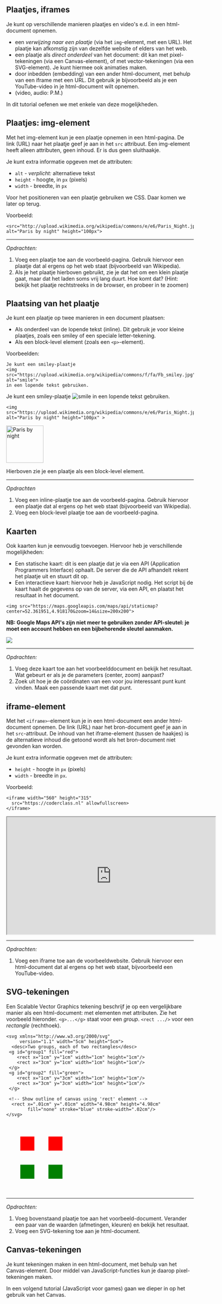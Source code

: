 ## Plaatjes, iframes

Je kunt op verschillende manieren plaatjes en video's e.d. in een html-document opnemen.

* een *verwijzing naar een plaatje* (via het `img`-element, met een URL). Het plaatje kan afkomstig zijn van dezelfde website of elders van het web.
* een plaatje als *direct onderdeel* van het document: dit kan met pixel-tekeningen (via een Canvas-element), of met vector-tekeningen (via een SVG-element). Je kunt hiermee ook animaties maken.
* door inbedden (embedding) van een ander html-document, met behulp van een iframe met een URL. Dit gebruik je bijvoorbeeld als je een YouTube-video in je html-document wilt opnemen.
* (video, audio: P.M.)

In dit tutorial oefenen we met enkele van deze mogelijkheden.

## Plaatjes: img-element

Met het img-element kun je een plaatje opnemen in een html-pagina. De link (URL) naar het plaatje geef je aan in het `src` attribuut. Een img-element heeft alleen attributen, geen inhoud. Er is dus geen sluithaakje.

Je kunt extra informatie opgeven met de attributen:

* `alt` - *verplicht:* alternatieve tekst
* `height` - hoogte, in `px` (pixels)
* `width` - breedte, in `px`

Voor het positioneren van een plaatje gebruiken we CSS. Daar komen we later op terug.

Voorbeeld:

```
<src="http://upload.wikimedia.org/wikipedia/commons/e/e6/Paris_Night.jpg" 
alt="Paris by night" height="100px">
```

---

*Opdrachten:*

1. Voeg een plaatje toe aan de voorbeeld-pagina. Gebruik hiervoor een plaatje dat al ergens op het web staat (bijvoorbeeld van Wikipedia).
2. Als je het plaatje hierboven gebruikt, zie je dat het om een klein plaatje gaat, maar dat het laden soms vrij lang duurt. Hoe komt dat? (Hint: bekijk het plaatje rechtstreeks in de browser, en probeer in te zoomen)

## Plaatsing van het plaatje

Je kunt een plaatje op twee manieren in een document plaatsen:

* Als onderdeel van de lopende tekst (inline). Dit gebruik je voor kleine plaatjes, zoals een smiley of een speciale letter-tekening.
* Als een block-level element (zoals een `<p>`-element).

Voorbeelden:

```
Je kunt een smiley-plaatje
<img src="https://upload.wikimedia.org/wikipedia/commons/f/fa/Fb_smiley.jpg" alt="smile">
in een lopende tekst gebruiken.
```

Je kunt een smiley-plaatje
<img src="https://upload.wikimedia.org/wikipedia/commons/f/fa/Fb_smiley.jpg" alt="smile">
in een lopende tekst gebruiken.

```
<img src="https://upload.wikimedia.org/wikipedia/commons/e/e6/Paris_Night.jpg" alt="Paris by night" height="100px" >
```

<img src="https://upload.wikimedia.org/wikipedia/commons/e/e6/Paris_Night.jpg" alt="Paris by night" height="100px" >

Hierboven zie je een plaatje als een block-level element.

---

*Opdrachten*

1. Voeg een inline-plaatje toe aan de voorbeeld-pagina. Gebruik hiervoor een plaatje dat al ergens op het web staat (bijvoorbeeld van Wikipedia).
2. Voeg een block-level plaatje toe aan de voorbeeld-pagina.


## Kaarten

Ook kaarten kun je eenvoudig toevoegen. Hiervoor heb je verschillende mogelijkheden:

* Een statische kaart: dit is een plaatje dat je via een API (Application Programmers Interface) ophaalt. De server die de API afhandelt rekent het plaatje uit en stuurt dit op.
* Een interactieve kaart: hiervoor heb je JavaScript nodig. Het script bij de kaart haalt de gegevens op van de server, via een API, en plaatst het resultaat in het document.

```
<img src="https://maps.googleapis.com/maps/api/staticmap?center=52.361951,4.918170&zoom=14&size=200x200">
```

**NB: Google Maps API's zijn niet meer te gebruiken zonder API-sleutel: je moet een account hebben en een bijbehorende sleutel aanmaken.**

<img src="https://maps.googleapis.com/maps/api/staticmap?center=52.361951,4.918170&zoom=14&size=200x200">

---

*Opdrachten:*

1. Voeg deze kaart toe aan het voorbeelddocument en bekijk het resultaat. Wat gebeurt er als je de parameters (center, zoom) aanpast?
2. Zoek uit hoe je de coördinaten van een voor jou interessant punt kunt vinden. Maak een passende kaart met dat punt.

## iframe-element

Met het `<iframe>`-element kun je in een html-document een ander html-document opnemen. De link (URL) naar het bron-document geef je aan in het `src`-attribuut. De inhoud van het iframe-element (tussen de haakjes) is de alternatieve inhoud die getoond wordt als het bron-document niet gevonden kan worden.

Je kunt extra informatie opgeven met de attributen:

* `height` - hoogte in `px` (pixels)
* `width` - breedte in `px`.

Voorbeeld:

```
<iframe width="560" height="315"
  src="https://coderclass.nl" allowfullscreen>
</iframe>
```

<iframe width="560" height="315"
  src="https://coderclass.nl" allowfullscreen>
</iframe>

---

*Opdrachten:*

1. Voeg een iframe toe aan de voorbeeldwebsite. Gebruik hiervoor een html-document dat al ergens op het web staat, bijvoorbeeld een YouTube-video.

## SVG-tekeningen

Een Scalable Vector Graphics tekening beschrijf je op een vergelijkbare manier als een html-document: met elementen met attributen. Zie het voorbeeld hieronder. `<g>...</g>` staat voor een *group*. `<rect .../>` voor een *rectangle* (rechthoek).

```
<svg xmlns="http://www.w3.org/2000/svg"
     version="1.1" width="5cm" height="5cm">
  <desc>Two groups, each of two rectangles</desc>
 <g id="group1" fill="red">
    <rect x="1cm" y="1cm" width="1cm" height="1cm"/>
    <rect x="3cm" y="1cm" width="1cm" height="1cm"/>
 </g>
 <g id="group2" fill="green">
    <rect x="1cm" y="3cm" width="1cm" height="1cm"/>
    <rect x="3cm" y="3cm" width="1cm" height="1cm"/>
 </g>

 <!-- Show outline of canvas using 'rect' element -->
  <rect x=".01cm" y=".01cm" width="4.98cm" height="4.98cm"
        fill="none" stroke="blue" stroke-width=".02cm"/>
</svg>
```

<svg xmlns="http://www.w3.org/2000/svg"
     version="1.1" width="5cm" height="5cm">
  <desc>Two groups, each of two rectangles</desc>
 <g id="group1" fill="red">
    <rect x="1cm" y="1cm" width="1cm" height="1cm"/>
    <rect x="3cm" y="1cm" width="1cm" height="1cm"/>
 </g>
 <g id="group2" fill="green">
    <rect x="1cm" y="3cm" width="1cm" height="1cm"/>
    <rect x="3cm" y="3cm" width="1cm" height="1cm"/>
 </g>

 <!-- Show outline of canvas using 'rect' element -->
  <rect x=".01cm" y=".01cm" width="4.98cm" height="4.98cm"
        fill="none" stroke="blue" stroke-width=".02cm"/>
</svg>

---

*Opdrachten:*

1. Voeg bovenstaand plaatje toe aan het voorbeeld-document. Verander een paar van de waarden (afmetingen, kleuren) en bekijk het resultaat.
2. Voeg een SVG-tekening toe aan je html-document.

## Canvas-tekeningen

Je kunt tekeningen maken in een html-document, met behulp van het Canvas-element.
Door middel van JavaScript-functies kun je daarop pixel-tekeningen maken.

In een volgend tutorial (JavaScript voor games) gaan we dieper in op het gebruik van het Canvas.
